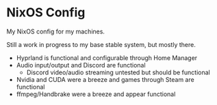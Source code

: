# NixOS Config

My NixOS config for my machines.

Still a work in progress to my base stable system, but mostly there.

- Hyprland is functional and configurable through Home Manager
- Audio input/output and Discord are functional
  - Discord video/audio streaming untested but should be functional
- Nvidia and CUDA were a breeze and games through Steam are functional
- ffmpeg/Handbrake were a breeze and appear functional

